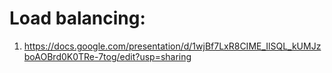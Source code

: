 # Load balancing:
1. https://docs.google.com/presentation/d/1wjBf7LxR8CIME_IlSQL_kUMJzboAOBrd0K0TRe-7tog/edit?usp=sharing
